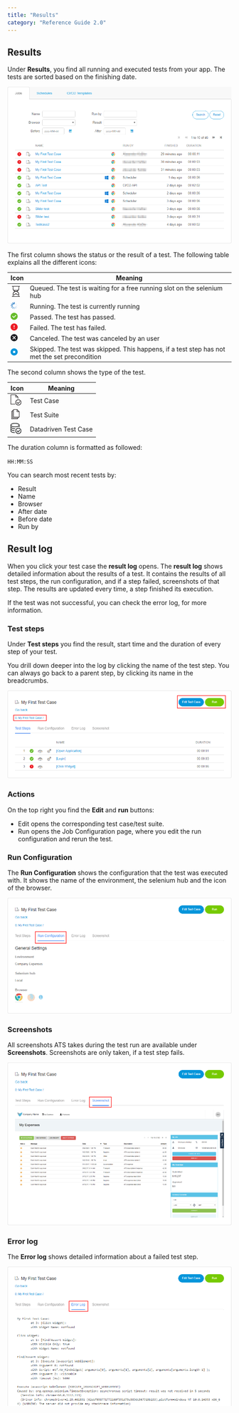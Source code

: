 ```yaml
---
title: "Results"
category: "Reference Guide 2.0"
---
```


## Results

Under **Results**, you find all running and executed tests from your app. The tests are sorted based on the finishing date.

![](attachments/results/test-runs.png)

The first column shows the status or the result of a test. The following table explains all the different icons:

| Icon | Meaning |
| --- | --- |
|![](attachments/icons/queued.png) | Queued. The test is waiting for a free running slot on the selenium hub  |
| ![](attachments/icons/running.gif)| Running. The test is currently running |
| ![](attachments/icons/passed-icon.png)| Passed. The test has passed. |
| ![](attachments/icons/failed-icon.png)| Failed. The test has failed. |
| ![](attachments/icons/canceled-icon.png)| Canceled. The test was canceled by an user |
| ![](attachments/icons/skipped-icon.png)| Skipped. The test was skipped. This happens, if a test step has not met the set precondition |

The second column shows the type of the test.

| Icon                                     | Meaning    |
| ---------------------------------------- | ---------- |
| ![Test Case](attachments/project/test-case-icon.png) | Test Case  |
| ![Test Suite](attachments/project/test-suite-icon.png) | Test Suite |
| ![Datadriven Test Case](attachments/project/ddt-icon.png)| Datadriven Test Case|

The duration column is formatted as followed:

`HH:MM:SS`

You can search most recent tests by:

* Result
* Name
* Browser
* After date
* Before date
* Run by

## Result log

When you click your test case the **result log** opens. The **result log** shows detailed information about the results of a test. It contains the results of all test steps, the run configuration, and if a step failed, screenshots of that step. The results are updated every time, a step finished its execution.

If the test was not successful, you can check the error log, for more information.

### Test steps

Under **Test steps** you find the result, start time and the duration of every step of your test.

You drill down deeper into the log by clicking the name of the test step. You can always go back to a parent step, by clicking its name in the breadcrumbs.

![result-log-breadcrumbs](attachments/results/result-log-breadcrumbs.png)

### Actions

On the top right you find the **Edit** and **run** buttons:

* Edit opens the corresponding test case/test suite.
* Run opens the Job Configuration page, where you edit the run configuration and rerun the test.

### Run Configuration

The **Run Configuration** shows the configuration that the test was executed with. It shows the name of the environment, the selenium hub and the icon of the browser.

![result-log-run-config](attachments/results/result-log-run-config.png)

### Screenshots

All screenshots ATS takes during the test run are available under **Screenshots**. Screenshots are only taken, if a test step fails.

![result-log-screenshots](attachments/results/result-log-screenshots.png)

### Error log

The **Error log** shows detailed information about a failed test step.

![result-log-error-log](attachments/results/result-log-error-log.png)
